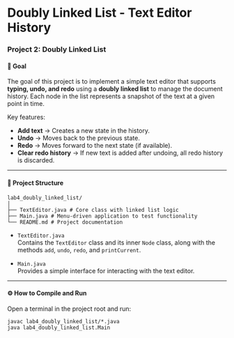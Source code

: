 # Doubly Linked List - Text Editor History

### Project 2: Doubly Linked List
#### 🎯 Goal
The goal of this project is to implement a simple text editor that supports **typing, undo, and redo** using a **doubly linked list** to manage the document history. Each node in the list represents a snapshot of the text at a given point in time.  

Key features:
- **Add text** → Creates a new state in the history.
- **Undo** → Moves back to the previous state.
- **Redo** → Moves forward to the next state (if available).
- **Clear redo history** → If new text is added after undoing, all redo history is discarded.

---

#### 📂 Project Structure
```
lab4_doubly_linked_list/
│
├── TextEditor.java # Core class with linked list logic
├── Main.java # Menu-driven application to test functionality
└── README.md # Project documentation
```

- `TextEditor.java`  
  Contains the `TextEditor` class and its inner `Node` class, along with the methods `add`, `undo`, `redo`, and `printCurrent`.

- `Main.java`  
  Provides a simple interface for interacting with the text editor.

---

#### ⚙️ How to Compile and Run
Open a terminal in the project root and run:
```
javac lab4_doubly_linked_list/*.java
java lab4_doubly_linked_list.Main
```